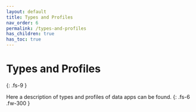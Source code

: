 ```yaml
---
layout: default
title: Types and Profiles
nav_order: 6
permalink: /types-and-profiles
has_children: true
has_toc: true
---
```


# Types and Profiles
{: .fs-9 }

Here a description of types and profiles of data apps can be found.
{: .fs-6 .fw-300 }
